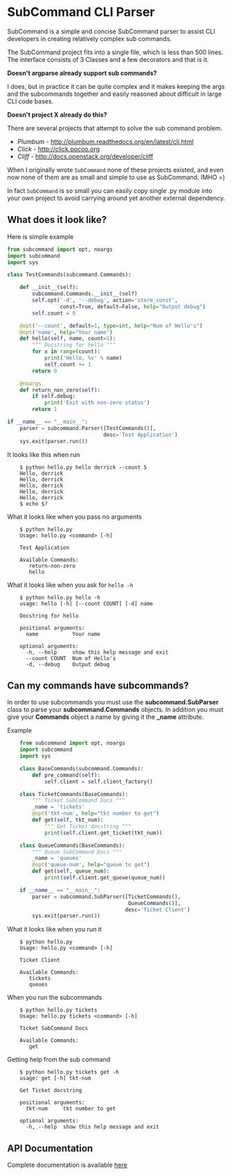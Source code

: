 # SubCommand CLI Parser

SubCommand is a simple and concise SubCommand parser to assist CLI developers
in creating relatively complex sub commands.

The SubCommand project fits into a single file, which is less than 500 lines.
The interface consists of 3 Classes and a few decorators and that is it.

**Doesn't argparse already support sub commands?**

I does, but in practice it can be quite complex and it makes keeping the args
and the subcommands together and easily reasoned about difficult in large CLI
code bases.

**Doesn't project X already do this?**

There are several projects that attempt to solve the sub command problem.

* *Plumbum* - http://plumbum.readthedocs.org/en/latest/cli.html
* *Click* - http://click.pocoo.org
* *Cliff* - http://docs.openstack.org/developer/cliff

When I originally wrote `SubCommand` none of these projects existed, and even
now none of them are as small and simple to use as SubCommand. IMHO =)

In fact `SubCommand` is so small you can easily copy single .py module into your
own project to avoid carrying around yet another external dependency.

## What does it look like?

Here is simple example
``` python
from subcommand import opt, noargs
import subcommand
import sys

class TestCommands(subcommand.Commands):

    def __init__(self):
        subcommand.Commands.__init__(self)
        self.opt('-d', '--debug', action='store_const',
                 const=True, default=False, help="Output debug")
        self.count = 0

    @opt('--count', default=1, type=int, help="Num of Hello's")
    @opt('name', help="Your name")
    def hello(self, name, count=1):
        """ Docstring for hello """
        for x in range(count):
            print('Hello, %s' % name)
            self.count += 1
        return 0

    @noargs
    def return_non_zero(self):
        if self.debug:
            print('Exit with non-zero status')
        return 1

if __name__ == "__main__":
    parser = subcommand.Parser([TestCommands()],
                               desc='Test Application')
    sys.exit(parser.run())
```

It looks like this when run
```
    $ python hello.py hello derrick --count 5
    Hello, derrick
    Hello, derrick
    Hello, derrick
    Hello, derrick
    Hello, derrick
    $ echo $?
```
What it looks like when you pass no arguments
```
    $ python hello.py
    Usage: hello.py <command> [-h]

    Test Application

    Available Commands:
       return-non-zero
       hello
```
What it looks like when you ask for `hello -h`
```
    $ python hello.py hello -h
    usage: hello [-h] [--count COUNT] [-d] name

    Docstring for hello

    positional arguments:
      name           Your name

    optional arguments:
      -h, --help     show this help message and exit
      --count COUNT  Num of Hello's
      -d, --debug    Output debug
```

## Can my commands have subcommands?
In order to use subcommands you must use the **subcommand.SubParser** class to
parse your **subcommand.Commands** objects. In addition you must give your
**Commands** object a name by giving it the **_name** attribute.

Example
```python
    from subcommand import opt, noargs
    import subcommand
    import sys

    class BaseCommands(subcommand.Commands):
        def pre_command(self):
            self.client = self.client_factory()

    class TicketCommands(BaseCommands):
        """ Ticket SubCommand Docs """
        _name = 'tickets'
        @opt('tkt-num', help="tkt number to get")
        def get(self, tkt_num):
            """ Get Ticket docstring """
            print(self.client.get_ticket(tkt_num))

    class QueueCommands(BaseCommands):
        """ Queue SubCommand Docs """
        _name = 'queues'
        @opt('queue-num', help="queue to get")
        def get(self, queue_num):
            print(self.client.get_queue(queue_num))

    if __name__ == "__main__":
        parser = subcommand.SubParser([TicketCommands(),
                                       QueueCommands()],
                                      desc='Ticket Client')
        sys.exit(parser.run())
```

What it looks like when you run it
```
    $ python hello.py
    Usage: hello.py <command> [-h]

    Ticket Client

    Available Commands:
       tickets
       queues
```

When you run the subcommands
```
    $ python hello.py tickets
    Usage: hello.py tickets <command> [-h]

    Ticket SubCommand Docs

    Available Commands:
       get
```

Getting help from the sub command
```
    $ python hello.py tickets get -h
    usage: get [-h] tkt-num

    Get Ticket docstring

    positional arguments:
      tkt-num     tkt number to get

    optional arguments:
      -h, --help  show this help message and exit
```

## API Documentation

Complete documentation is available [here](http://thrawn01.org/subcommand)

